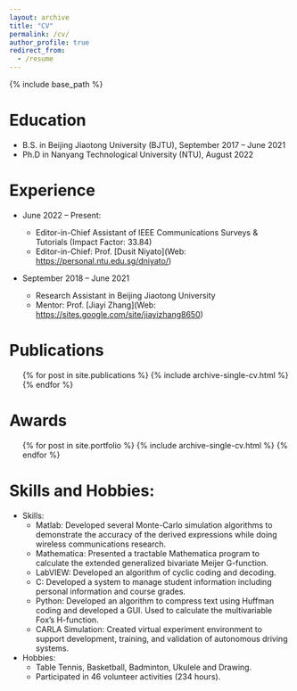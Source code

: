 ```yaml
---
layout: archive
title: "CV"
permalink: /cv/
author_profile: true
redirect_from:
  - /resume
---
```


{% include base_path %}

Education
======
* B.S. in Beijing Jiaotong University (BJTU), September 2017 – June 2021
* Ph.D in Nanyang Technological University (NTU), August 2022

Experience
======
* June 2022 – Present:
  * Editor-in-Chief Assistant of IEEE Communications Surveys & Tutorials (Impact Factor: 33.84)
  * Editor-in-Chief: Prof. [Dusit Niyato](Web: https://personal.ntu.edu.sg/dniyato/)

* September 2018 – June 2021
  * Research Assistant in Beijing Jiaotong University
  * Mentor: Prof. [Jiayi Zhang](Web: https://sites.google.com/site/jiayizhang8650)


Publications
======
  <ul>{% for post in site.publications %}
    {% include archive-single-cv.html %}
  {% endfor %}</ul>
  
Awards
======
  <ul>{% for post in site.portfolio %}
    {% include archive-single-cv.html %}
  {% endfor %}</ul>
  
Skills and Hobbies:
======
* Skills:
	* Matlab: Developed several Monte-Carlo simulation algorithms to demonstrate the accuracy of the derived expressions while doing wireless communications research.
	* Mathematica: Presented a tractable Mathematica program to calculate the extended generalized bivariate Meijer G-function.
	* LabVIEW: Developed an algorithm of cyclic coding and decoding.
	* C: Developed a system to manage student information including personal information and course grades.
	* Python: Developed an algorithm to compress text using Huffman coding and developed a GUI. Used to calculate the multivariable Fox’s H-function.
	* CARLA Simulation: Created virtual experiment environment to support development, training, and validation of autonomous driving systems.
* Hobbies:
	* Table Tennis, Basketball, Badminton, Ukulele and Drawing.
	* Participated in 46 volunteer activities (234 hours).



